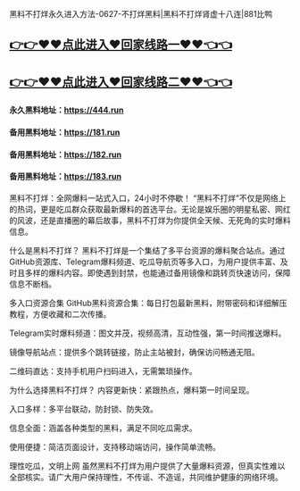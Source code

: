 黑料不打烊永久进入方法-0627-不打烊黑料|黑料不打烊肾虚十八连|881比鸭

## [👉👉♥♥点此进入♥回家线路一♥♥👈👈](https://unpkg.com/182run/index.html)
## [👉👉♥♥点此进入♥回家线路二♥♥👈👈](https://unpkg.com/182-1run/index.html)

#### 永久黑料地址：https://444.run
#### 备用黑料地址：https://181.run
#### 备用黑料地址：https://182.run
#### 备用黑料地址：https://183.run

黑料不打烊：全网爆料一站式入口，24小时不停歇！
“黑料不打烊”不仅是网络上的热词，更是吃瓜群众获取最新爆料的首选平台。无论是娱乐圈的明星私密、网红的风波，还是直播圈的幕后故事，黑料不打烊为你提供全天候、无死角的实时爆料信息。

什么是黑料不打烊？
黑料不打烊是一个集结了多平台资源的爆料聚合站点。通过GitHub资源库、Telegram爆料频道、吃瓜导航页等多入口，为用户提供丰富、及时且多样的爆料内容。即使遇到封禁，也能通过备用镜像和跳转页快速访问，保障信息不断档。

多入口资源合集
GitHub黑料资源合集：每日打包最新黑料，附带密码和详细解压教程，方便收藏和二次传播。

Telegram实时爆料频道：图文并茂，视频高清，互动性强，第一时间推送爆料。

镜像导航站点：提供多个跳转链接，防止主站被封，确保访问畅通无阻。

二维码直达：支持手机用户扫码进入，无需繁琐操作。

为什么选择黑料不打烊？
内容更新快：紧跟热点，爆料第一时间呈现。

入口多样：多平台联动，防封锁、防失效。

信息全面：涵盖各种类型的黑料，满足不同吃瓜需求。

使用便捷：简洁页面设计，支持移动端访问，操作简单流畅。

理性吃瓜，文明上网
虽然黑料不打烊为用户提供了大量爆料资源，但真实性难以全部核实。请广大用户保持理性，不传谣、不造谣，共同维护健康的网络环境。











